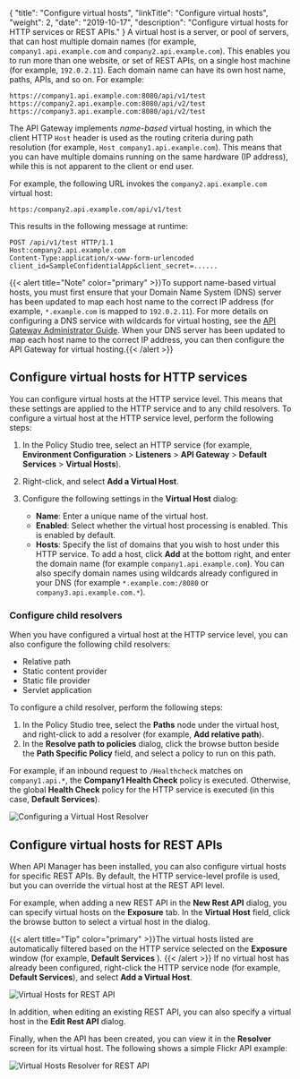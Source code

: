 {
"title": "Configure virtual hosts",
  "linkTitle": "Configure virtual hosts",
  "weight": 2,
  "date": "2019-10-17",
  "description": "Configure virtual hosts for HTTP services or REST APIs."
}
A virtual host is a server, or pool of servers, that can host multiple domain names (for example, `company1.api.example.com` and `company2.api.example.com`). This enables you to run more than one website, or set of REST APIs, on a single host machine (for example, `192.0.2.11`). Each domain name can have its own host name, paths, APIs, and so on. For example:

```
https://company1.api.example.com:8080/api/v1/test
https://company2.api.example.com:8080/api/v2/test
https://company3.api.example.com:8080/api/v2/test
```

The API Gateway implements *name-based* virtual hosting, in which the client HTTP `Host` header is used as the routing criteria during path resolution (for example, `Host company1.api.example.com`). This means that you can have multiple domains running on the same hardware (IP address), while this is not apparent to the client or end user.

For example, the following URL invokes the `company2.api.example.com` virtual host:

```
https:/company2.api.example.com/api/v1/test
```

This results in the following message at runtime:

```
POST /api/v1/test HTTP/1.1
Host:company2.api.example.com
Content-Type:application/x-www-form-urlencoded
client_id=SampleConfidentialApp&client_secret=......
```

{{< alert title="Note" color="primary" >}}To support name-based virtual hosts, you must first ensure that your Domain Name System (DNS) server has been updated to map each host name to the correct IP address (for example, `*.example.com`
is mapped to `192.0.2.11`). For more details on configuring a DNS service with wildcards for virtual hosting, see the
[API Gateway Administrator Guide](/docs/apim_administration/apigtw_admin/). When your DNS server has been updated to map each host name to the correct IP address, you can then configure the API Gateway for virtual hosting.{{< /alert >}}

## Configure virtual hosts for HTTP services

You can configure virtual hosts at the HTTP service level. This means that these settings are applied to the HTTP service and to any child resolvers. To configure a virtual host at the HTTP service level, perform the following steps:

1. In the Policy Studio tree, select an HTTP service (for example, **Environment Configuration** > **Listeners** > **API Gateway** > **Default Services** > **Virtual Hosts**).
2. Right-click, and select **Add a Virtual Host**.
3. Configure the following settings in the **Virtual Host** dialog:

   * **Name**: Enter a unique name of the virtual host.
   * **Enabled**: Select whether the virtual host processing is enabled. This is enabled by default.
   * **Hosts**: Specify the list of domains that you wish to host under this HTTP service. To add a host, click **Add** at the bottom right, and enter the domain name (for example `company1.api.example.com`). You can also specify domain names using wildcards already configured in your DNS (for example `*.example.com:/8080` or `company3.api.example.com.*`).

### Configure child resolvers

When you have configured a virtual host at the HTTP service level, you can also configure the following child resolvers:

* Relative path
* Static content provider
* Static file provider
* Servlet application

To configure a child resolver, perform the following steps:

1. In the Policy Studio tree, select the **Paths** node under the virtual host, and right-click to add a resolver (for example, **Add relative path**).
2. In the **Resolve path to policies** dialog, click the browse button beside the **Path Specific Policy** field, and select a policy to run on this path.

For example, if an inbound request to `/Healthcheck` matches on `company1.api.*`, the **Company1 Health Check** policy is executed. Otherwise, the global **Health Check** policy for the HTTP service is executed (in this case, **Default Services**).

![Configuring a Virtual Host Resolver](/Images/docbook/images/virtual_hosts/v_host_child_resolver.png)

## Configure virtual hosts for REST APIs

When API Manager has been installed, you can also configure virtual hosts for specific REST APIs. By default, the HTTP service-level profile is used, but you can override the virtual host at the REST API level.

For example, when adding a new REST API in the **New Rest API** dialog, you can specify virtual hosts on the **Exposure** tab. In the **Virtual Host** field, click the browse button to select a virtual host in the dialog.

{{< alert title="Tip" color="primary" >}}The virtual hosts listed are automatically filtered based on the HTTP service selected on the **Exposure** window (for example, **Default Services** ). {{< /alert >}}
If no virtual host has already been configured, right-click the HTTP service node (for example, **Default Services**), and select **Add a Virtual Host**.

![Virtual Hosts for REST API](/Images/docbook/images/virtual_hosts/v_host_rest_api.png)

In addition, when editing an existing REST API, you can also specify a virtual host in the **Edit Rest API** dialog.

Finally, when the API has been created, you can view it in the **Resolver** screen for its virtual host. The following shows a simple Flickr API example:

![Virtual Hosts Resolver for REST API](/Images/docbook/images/virtual_hosts/v_host_rest_api_path.png)